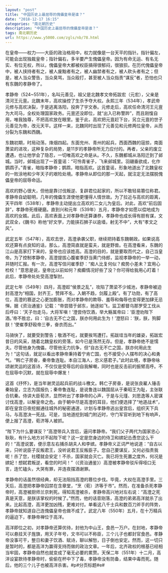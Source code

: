 ```yaml
---
layout: "post"
title: "中国历史上最屈辱的傀儡皇帝是谁？"
date: "2018-12-17 16:15"
categories: "南北朝历史"
description: "中国历史上最屈辱的傀儡皇帝是谁？"
tags: 南北朝历史
url: https://www.y5000.com/zgls/nb/78.html
---
```






在皇帝——权力——大臣的政治格局中，权力就像是一台天平的指针。指针偏左，可能会出现独裁皇帝；指针偏右，多半要产生傀儡皇帝。因为有命无运、有名无实、有位无权，所以，傀儡皇帝大都被权臣搞得很郁闷，很狼狈。在历代傀儡皇帝中，被人挟持者有之，被人废黜者有之，被人幽禁者有之，被人砍头者有之；但是，被人当众警告，当众臭骂，当众殴打，甚至被人当众指责“谋反”者，恐怕也只有东魏的孝静帝了。

孝静帝（524~551年），名叫元善见，祖父是北魏孝文帝拓跋宏（元宏），父亲是清河王元亶。北魏末年，高欢操控了生杀予夺大权。永熙三年（534年），孝武帝元修与高欢决裂，于是逃离洛阳，投奔了宇文泰。元修走后，高欢任命清河王元亶为大司马，全权处理国家政务。元亶还没即位，就“出入已称警跸”，而且刚愎自用，唯我独尊，不把高欢放在眼里。鉴于此，高欢把元亶赶下台，另立元亶的世子元善见为帝，改元天平。这样一来，北魏同时出现了元善见和元修两位皇帝，从而分裂为东魏和西魏。

东魏初期，时局动荡，烽烟四起。东面兖州、青州的起兵，西面西魏的宼掠，南面萧梁的进攻，这种复杂的局势，是11岁的孝静帝所无力应付的。再者，父亲的废立遭遇，也让他学会了隐忍，一切唯高欢之命是从。不久，东魏都城从洛阳迁到了邺城。当时，邺城出现了一首童谣：“可怜青雀子，飞来邺城里。羽翮垂欲成，化作鹦鹉子。”青雀，暗指孝静帝；鹦鹉，暗指高欢。这首童谣，形象地道出了北魏皇权的一败涂地和少年天子的艰险处境。孝静帝从即位的那一天起，就注定无法摆脱傀儡皇帝的屈辱命运。

高欢的野心很大，但他是靠讨伐叛逆、复辟君位起家的，所以不敢轻易篡位称君。孝静帝自幼聪明，几年的傀儡生涯使他更懂得人情世故。为了拉近与高欢的距离，天平四年（538年），孝静帝主动提出立高欢的二女儿为皇后。对此，高欢“前后固辞”，孝静帝死缠硬磨。直到兴和元年（539年）五月，孝静帝才如愿以偿地成为高欢的女婿。此后，高欢表面上对孝静帝还算谦恭，孝静帝也成长得有胆有谋，文武双全，《魏书》称他“好文学，力能挟石狮子以逾墙，射无不中”，大有“孝文之风”。

武定五年（547年），高欢去世，高澄承袭父职，继续把持着东魏朝政。如果说高欢还算有点良知的话，那么，高澄简直就是蛮夫，就是野兽。在高澄看来，东魏的江山是高家打下来的，皇帝也应该姓高。高澄的目的，就是要取而代之，自己当皇帝。为了控制孝静帝，高澄提拔心腹崔季舒当黄门侍郎，监视孝静帝的一举一动，并随时汇报。有一次，高澄写信问崔季舒：“痴人比复何似？痴势小差未？宜用心检校！”意思是说，皇帝比以前如何？痴癫情况好些了没？你可得给我用心盯着！此后，孝静帝处处受高澄掣肘。

武定七年（549年）四月，高澄趁“侯景之乱”，攻陷了萧梁不少城池，孝静帝被迫封高澄为“相国，封齐王，赞拜不名，入朝不趋，剑履上殿”。有了功勋，有了高位，高澄的篡逆之心更加膨胀，而对孝静帝的欺辱、羞辱和侮辱也变得更加肆无忌惮。据《资治通鉴》记载：“帝尝猎于邺东，驰逐如飞，监卫都督乌那罗受工伐从后呼曰：‘天子勿走马，大将军嗔！’澄尝侍饮酒，举大觞属帝曰：‘臣澄劝陛下酒。’帝不胜忿，曰：‘自古无不亡之国，朕亦何用此生为！’澄怒曰：‘朕，朕，狗脚朕！’使崔季舒殴帝三拳，奋衣而出。”

马骑快了，就要受到警告；敬酒不吃，就要挨骂遭打。拓跋珪当年的雄姿，拓跋宏昔日的风采，随着北魏皇权的旁落，如今已是荡然无存。但是，孝静帝绝不是懦夫。尽管他身为傀儡，尽管他无力抗争，但“自古无不亡之国，朕亦何用此生为！”这句话，就足以看出孝静帝秉持着宁肯亡国，也不接受小人摆布的决心和勇气。“韩亡子房奋，秦帝鲁连耻。本自江海人，忠义感君子。”此时此境，孝静帝咏颂谢灵运的这首诗，不仅仅是受辱后的自我解嘲，同时也是反击前的振臂高呼。不在屈辱中沉默，就在屈辱中爆发！

这首《抒怀》，是当年谢灵运起兵前的战斗檄文。韩亡子房奋，是说张良雇人锤击秦始皇，立志为国报仇；秦帝鲁连耻，是说鲁连以魏国屈从于秦昭王为耻，主张联合抗秦。侍讲大臣荀济，显然听出了孝静帝的心声，于是与元瑾、刘思逸等人密谋讨伐高澄，以解皇帝之危。由于朝中尽是高澄的耳目，他们便选择了“地道战术”，即在皇宫日夜挖掘通往城外的秘密通道，计划与孝静帝逃出皇宫后，组织天下兵马，与高澄决一死战。可是，当地道挖到城门附近时，守门军官听到地下有响声，便上报了高澄，荀济等人被抓。

“陛下为什么要谋反？”高澄带兵入宫后，逼问孝静帝。“我们父子两代为国家忠心耿耿，有什么地方对不起陛下呢？这一定是您身边的侍卫和嫔妃怂恿您这么干的！”高澄说罢，便示意左右捕杀胡夫人和李嫔。孝静帝义正词严地说道：“自古以来，只听说臣子反叛君王，没听说君王反叛臣子。您自己要谋反，又何必指责我呢！杀了您，社稷就会安定！不杀，国家就会灭亡。我已将生死置之度外，何况是嫔妃！想弑君叛逆，看您的时间！”（《资治通鉴》）高澄被孝静帝驳斥得哑口无言，连忙磕头，大哭有罪，并连夜摆酒谢罪。

孝静帝的话虽然很经典，却无法阻挡高澄的篡位步伐。毕竟，大权在高澄手里。三天后，高澄把孝静帝囚禁在含章堂，“烹（荀）济等于市”。然而，在准备杀死孝静帝时，高澄被厨师兰京刺死。得知高澄被杀，孝静帝高兴地对左右说：“高澄之死真是天意，是朕该掌权的时候了。”然而，他的话音刚落，高澄的弟弟高洋就杀了出来。比起高澄，高洋更加凶残，更难对付。单看这八千士兵和数百刀斧手的阵势，孝静帝就知道自己连傀儡皇帝也做不成了。武定八年（550年）五月，在十万精兵的逼迫下，孝静帝禅位于高洋。

高洋即位之初，对孝静帝还算优待，封他为中山王，食邑一万户。在封地，孝静帝可以悬挂天子旌旗，用天子年号，文书可以不称臣，三个儿子也都封官食邑。孝静帝没事可干，整日和妻子饮酒、赋诗，聊以解愁，日子倒也安定。然而，这一切只是暂时的，都是高洋为赢得支持而做的政治文章。一年后，北齐政权的根基已经相当牢固，孝静帝自然也就变成了毫无必要的累赘。天保二年（551年）十二月，高洋设宴款待孝静帝时，偷偷在杯中下了毒，孝静帝没有防备，结果中毒而死。随后，他的三个儿子也被高洋杀害。#p#分页标题#e#
